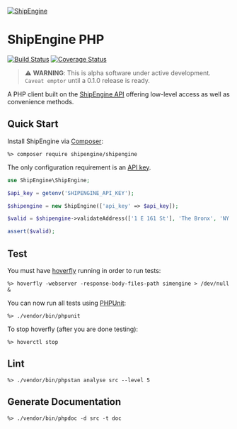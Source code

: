 [![ShipEngine](https://github.com/ShipEngine/shipengine.github.io/raw/master/img/shipengine-logo-wide.png)](https://shipengine.com)

# ShipEngine PHP

[![Build Status](https://github.com/ShipEngine/shipengine-php/workflows/shipengine-php/badge.svg)](https://github.com/ShipEngine/shipengine-php/actions)
[![Coverage Status](https://coveralls.io/repos/github/ShipEngine/shipengine-php/badge.svg?branch=main&t=SkXqIE)](https://coveralls.io/github/ShipEngine/shipengine-php?branch=main)

> ⚠ **WARNING**: This is alpha software under active development. `Caveat emptor` until a 0.1.0 release is ready.

A PHP client built on the [ShipEngine API](https://shipengine.com) offering low-level access as well as convenience methods.

</hr>

## Quick Start

Install ShipEngine via [Composer](https://getcomposer.org/):
```
%> composer require shipengine/shipengine
```

The only configuration requirement is an [API key](https://www.shipengine.com/docs/auth/#api-keys).
```php
use ShipEngine\ShipEngine;

$api_key = getenv('SHIPENGINE_API_KEY');

$shipengine = new ShipEngine(['api_key' => $api_key]);

$valid = $shipengine->validateAddress(['1 E 161 St'], 'The Bronx', 'NY', '10451', 'US');

assert($valid);
```

## Test

You must have [hoverfly](https://hoverfly.io/) running in order to run tests:
```
%> hoverfly -webserver -response-body-files-path simengine > /dev/null &
```

You can now run all tests using [PHPUnit](https://phpunit.de/):
```
%> ./vendor/bin/phpunit
```

To stop hoverfly (after you are done testing):
```
%> hoverctl stop
```

## Lint
```
%> ./vendor/bin/phpstan analyse src --level 5
```
## Generate Documentation
```
%> ./vendor/bin/phpdoc -d src -t doc
```
